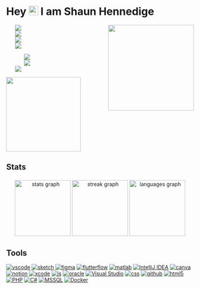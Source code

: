 <h1> Hey <img src="https://media.giphy.com/media/hvRJCLFzcasrR4ia7z/giphy.gif" width="25px"> I am Shaun Hennedige </h1>

<img align='right' src="https://media2.giphy.com/media/fvx95jkua5th3YeThr/giphy.gif?cid=ecf05e47b596davzzkj65n2frc8josr9jwcikb1zaflbjmv4&rid=giphy.gif&ct=s" width="230">

<ul>
  <img src="https://img.shields.io/badge/Working%20as%20a-Freelance%20Software%20Engineer-blue?style=flat-square&logo=appveyor"/><br>
  <img src="https://img.shields.io/badge/Help%20with-Web%20App%20Development-yellow?style=flat-square&logo=appveyor"/><br>
  <img src="https://img.shields.io/badge/Ask%20me%20about-Anything-orange?style=flat-square&logo=appveyor"/><br>
  <img src="https://img.shields.io/badge/How%20to%20reach%20me-blueviolet?style=flat-square&logo=appveyor"/><br>
    <ul style="list-style-type: none;">
      <img src="https://img.shields.io/badge/Tel%2FWhatsApp-%2B94%20764778823-green?style=flat-square&logo=appveyor"/><br>
      <img src="https://img.shields.io/badge/EMAIL-shaundvp%40gmail.com-orange?style=flat-square&logo=appveyor"/><br>
    </ul>
  <img src="https://img.shields.io/badge/Fun%20fact-I%20am%20a%20Song%20Lover-lightgrey?style=flat-square&logo=appveyor"/>
</ul>

<img align='center' src="https://media0.giphy.com/media/hqU2KkjW5bE2v2Z7Q2/giphy.gif?cid=ecf05e47k1xhvwj8snj5jrqryh5jb1pzighx8rgxwte63rh1&rid=giphy.gif&ct=ts" width="200">

<h2>Stats</h2>

###

<div align="center">
  <img src="https://github-readme-stats.vercel.app/api?username=ShaunHennedige&hide_title=false&hide_rank=false&show_icons=true&include_all_commits=true&count_private=true&disable_animations=false&theme=tokyonight&locale=en&hide_border=false&custom_title=My%20Stats" height="150" alt="stats graph"  />
  <img src="https://streak-stats.demolab.com?user=ShaunHennedige&locale=en&mode=daily&theme=tokyonight&hide_border=false&border_radius=5&date_format=M%20j%5B,%20Y%5D" height="150" alt="streak graph"  />
  <img src="https://github-readme-stats.vercel.app/api/top-langs?username=ShaunHennedige&locale=en&hide_title=false&layout=compact&card_width=320&langs_count=7&theme=tokyonight&hide_border=false" height="150" alt="languages graph"  />
</div>

###

<h2>Tools</h2>
<p align="left">
  <a href="https://code.visualstudio.com" target="_blank"><img src="https://img.shields.io/badge/vscode-blue?style=flat-square&logo=visual-studio-code&logoColor=white" alt="vscode"/></a>
  <a href="https://www.sketch.com" target="_blank"><img src="https://img.shields.io/badge/sketch-lightgrey?style=flat-square&logo=sketch&logoColor=white" alt="sketch"/></a>
  <a href="https://www.figma.com/" target="_blank"><img src="https://img.shields.io/badge/figma-purple?style=flat-square&logo=figma&logoColor=white" alt="figma"/></a>
  <a href="https://www.flutterflow.io/" target="_blank"><img src="https://img.shields.io/badge/flutterflow-blue?style=flat-square&logo=flutter&logoColor=white" alt="flutterflow"/></a>
  <a href="https://www.mathworks.com/products/matlab.html" target="_blank"><img src="https://img.shields.io/badge/matlab-orange?style=flat-square&logo=matlab&logoColor=white" alt="matlab"/></a>
  <a href="https://www.jetbrains.com/idea/" target="_blank"><img src="https://img.shields.io/badge/IntelliJ%20IDEA-green?style=flat-square&logo=intellij-idea&logoColor=white" alt="IntelliJ IDEA"/></a>
  <a href="https://www.canva.com" target="_blank"><img src="https://img.shields.io/badge/canva-blue?style=flat-square&logo=canva&logoColor=white" alt="canva"/></a>
  <a href="https://www.notion.so" target="_blank"><img src="https://img.shields.io/badge/notion-black?style=flat-square&logo=notion&logoColor=white" alt="notion"/></a>
  <a href="https://developer.apple.com/xcode/" target="_blank"><img src="https://img.shields.io/badge/xcode-blue?style=flat-square&logo=xcode&logoColor=white" alt="xcode"/></a>
  <a href="https://www.w3schools.com/js/" target="_blank"><img src="https://img.shields.io/badge/js-yellow?style=flat-square&logo=javascript&logoColor=white" alt="js"/></a>
  <a href="https://www.oracle.com/index.html" target="_blank"><img src="https://img.shields.io/badge/oracle-red?style=flat-square&logo=oracle&logoColor=white" alt="oracle"/></a>
  <a href="https://visualstudio.microsoft.com" target="_blank"><img src="https://img.shields.io/badge/Visual%20Studio-purple?style=flat-square&logo=visual-studio&logoColor=white" alt="Visual Studio"/></a>
  <a href="https://www.w3schools.com/css/" target="_blank"><img src="https://img.shields.io/badge/css-blue?style=flat-square&logo=css3&logoColor=white" alt="css"/></a>
  <a href="https://github.com" target="_blank"><img src="https://img.shields.io/badge/github-black?style=flat-square&logo=github&logoColor=white" alt="github"/></a>
  <a href="https://developer.mozilla.org/en-US/docs/Glossary/HTML5" target="_blank"><img src="https://img.shields.io/badge/html5-orange?style=flat-square&logo=html5&logoColor=white" alt="html5"/></a>
  <a href="https://phpenthusiast.com" target="_blank"><img src="https://img.shields.io/badge/PHP-blueviolet?style=flat-square&logo=php&logoColor=white" alt="PHP"/></a>
  <a href="https://www.w3schools.com/cs/index.php" target="_blank"><img src="https://img.shields.io/badge/C%23-blue?style=flat-square&logo=c-sharp&logoColor=white" alt="C#"/></a>
  <a href="https://www.microsoft.com/en-us/sql-server/sql-server-downloads" target="_blank"><img src="https://img.shields.io/badge/MSSQL-blue?style=flat-square&logo=microsoft-sql-server&logoColor=white" alt="MSSQL"/></a>
  <a href="https://www.docker.com" target="_blank"><img src="https://img.shields.io/badge/Docker-blue?style=flat-square&logo=docker&logoColor=white" alt="Docker"/></a>
</p>


